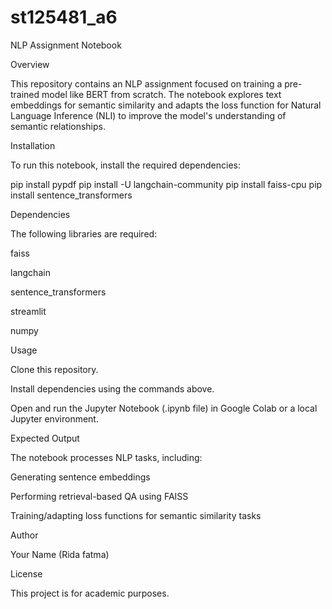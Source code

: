 # st125481_a6

NLP Assignment Notebook

Overview

This repository contains an NLP assignment focused on training a pre-trained model like BERT from scratch. The notebook explores text embeddings for semantic similarity and adapts the loss function for Natural Language Inference (NLI) to improve the model's understanding of semantic relationships.

Installation

To run this notebook, install the required dependencies:

pip install pypdf
pip install -U langchain-community
pip install faiss-cpu
pip install sentence_transformers

Dependencies

The following libraries are required:

faiss

langchain

sentence_transformers

streamlit

numpy

Usage

Clone this repository.

Install dependencies using the commands above.

Open and run the Jupyter Notebook (.ipynb file) in Google Colab or a local Jupyter environment.

Expected Output

The notebook processes NLP tasks, including:

Generating sentence embeddings

Performing retrieval-based QA using FAISS

Training/adapting loss functions for semantic similarity tasks

Author

Your Name (Rida fatma)

License

This project is for academic purposes.
